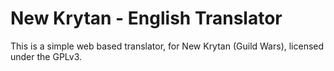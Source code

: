 # New Krytan - English Translator

This is a simple web based translator, for New Krytan (Guild Wars), licensed
under the GPLv3.
